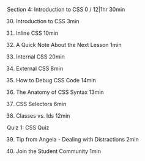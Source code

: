 Section 4: Introduction to CSS
0 / 12|1hr 30min

30. Introduction to CSS
3min

31. Inline CSS
10min

32. A Quick Note About the Next Lesson
1min

33. Internal CSS
20min

34. External CSS
8min

35. How to Debug CSS Code
14min

36. The Anatomy of CSS Syntax
13min

37. CSS Selectors
6min

38. Classes vs. Ids
12min

Quiz 1: CSS Quiz

39. Tip from Angela - Dealing with
Distractions
2min

40. Join the Student Community
1min
